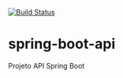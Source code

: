 [![Build Status](https://travis-ci.org/RicardoSantosBezerra/spring-boot-api.svg?branch=master)](https://travis-ci.org/RicardoSantosBezerra/spring-boot-api)
# spring-boot-api
Projeto API Spring Boot